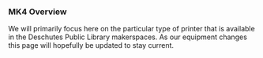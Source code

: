 ### MK4 Overview

We will primarily focus here on the particular type of printer that is available in the Deschutes Public Library makerspaces. As our equipment changes this page will hopefully be updated to stay current.